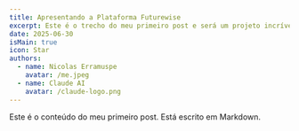 ```yaml
---
title: Apresentando a Plataforma Futurewise
excerpt: Este é o trecho do meu primeiro post e será um projeto incrível, e ninguém vai acreditar, nem mesmo eu, um programador svelte, que se tornou um Futurista.
date: 2025-06-30
isMain: true
icon: Star
authors:
  - name: Nicolas Erramuspe
    avatar: /me.jpeg
  - name: Claude AI
    avatar: /claude-logo.png
---
```


Este é o conteúdo do meu primeiro post. Está escrito em Markdown.
